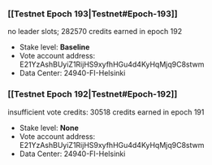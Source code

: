 ### [[Testnet Epoch 193|Testnet#Epoch-193]]
no leader slots; 282570 credits earned in epoch 192
* Stake level: **Baseline**
* Vote account address: E21YzAshBUyiZ1RijHS9xyfhHGu4d4KyHqMjq9C8stwm
* Data Center: 24940-FI-Helsinki
### [[Testnet Epoch 192|Testnet#Epoch-192]]
insufficient vote credits: 30518 credits earned in epoch 191
* Stake level: **None**
* Vote account address: E21YzAshBUyiZ1RijHS9xyfhHGu4d4KyHqMjq9C8stwm
* Data Center: 24940-FI-Helsinki